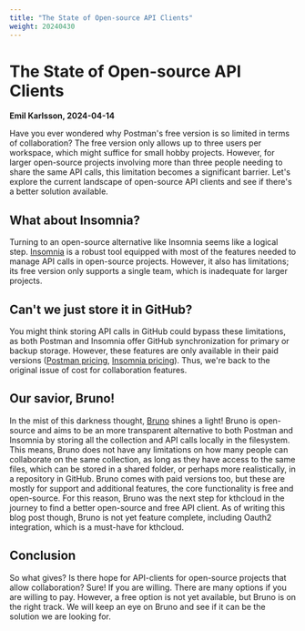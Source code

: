 ```yaml
---
title: "The State of Open-source API Clients"
weight: 20240430
---
```


# The State of Open-source API Clients
**Emil Karlsson, 2024-04-14**

Have you ever wondered why Postman's free version is so limited in terms of collaboration? The free version only allows up to three users per workspace, which might suffice for small hobby projects. However, for larger open-source projects involving more than three people needing to share the same API calls, this limitation becomes a significant barrier. Let's explore the current landscape of open-source API clients and see if there's a better solution available.

## What about Insomnia?
Turning to an open-source alternative like Insomnia seems like a logical step. [Insomnia](https://insomnia.rest) is a robust tool equipped with most of the features needed to manage API calls in open-source projects. However, it also has limitations; its free version only supports a single team, which is inadequate for larger projects.

## Can't we just store it in GitHub?
You might think storing API calls in GitHub could bypass these limitations, as both Postman and Insomnia offer GitHub synchronization for primary or backup storage. However, these features are only available in their paid versions ([Postman pricing](https://www.postman.com/pricing/), [Insomnia pricing](https://insomnia.rest/pricing)). Thus, we're back to the original issue of cost for collaboration features.

## Our savior, Bruno!
In the mist of this darkness thought, [Bruno](https://www.usebruno.com) shines a light! Bruno is open-source and aims to be an more transparent alternative to both Postman and Insomnia by storing all the collection and API calls locally in the filesystem. This means, Bruno does not have any limitations on how many people can collaborate on the same collection, as long as they have access to the same files, which can be stored in a shared folder, or perhaps more realistically, in a repository in GitHub. Bruno comes with paid versions too, but these are mostly for support and additional features, the core functionality is free and open-source. For this reason, Bruno was the next step for kthcloud in the journey to find a better open-source and free API client. As of writing this blog post though, Bruno is not yet feature complete, including Oauth2 integration, which is a must-have for kthcloud. 

## Conclusion
So what gives? Is there hope for API-clients for open-source projects that allow collaboration? Sure! If you are willing. There are many options if you are willing to pay. However, a free option is not yet available, but Bruno is on the right track. We will keep an eye on Bruno and see if it can be the solution we are looking for.